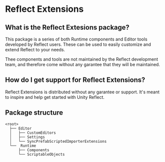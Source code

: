 # Reflect Extensions

## What is the Reflect Extesions package?

This package is a series of both Runtime components and Editor tools developed by Reflect users. These can be used to easily customize and extend Reflect to your needs.

Thee components and tools are not maintained by the Reflect development team, and therefore come without any garantee that they will be maintained.


## How do I get support for Reflect Extensions?

Reflect Extensions is distributed without any garantee or support. It's meant to inspire and help get started with Unity Reflect.

## Package structure

```none
<root>
  ├── Editor
  │   ├── CustomEditors
  │   ├── Settings
  │   └── SyncPrefabScriptedImporterExtensions
  └──  Runtime
      ├── Components
      └── ScriptableObjects
```
